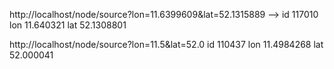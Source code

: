 http://localhost/node/source?lon=11.6399609&lat=52.1315889
--> id 117010
lon 11.640321
lat 52.1308801

http://localhost/node/source?lon=11.5&lat=52.0
id 110437
lon 11.4984268
lat 52.000041
